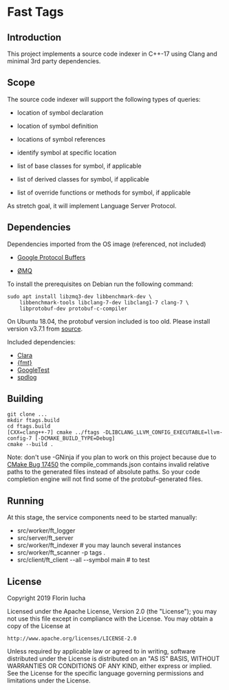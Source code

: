 Fast Tags
=========

Introduction
------------

This project implements a source code indexer in C++-17 using Clang and
minimal 3rd party dependencies.


Scope
-----

The source code indexer will support the following types of queries:

   * location of symbol declaration

   * location of symbol definition

   * locations of symbol references

   * identify symbol at specific location

   * list of base classes for symbol, if applicable

   * list of derived classes for symbol, if applicable

   * list of override functions or methods for symbol, if applicable

As stretch goal, it will implement Language Server Protocol.


Dependencies
------------

Dependencies imported from the OS image (referenced, not included)

   * [Google Protocol Buffers](https://developers.google.com/protocol-buffers/)

   * [ØMQ](http://zeromq.org/)

To install the prerequisites on Debian run the following command:

    sudo apt install libzmq3-dev libbenchmark-dev \
        libbenchmark-tools libclang-7-dev libclang1-7 clang-7 \
        libprotobuf-dev protobuf-c-compiler

On Ubuntu 18.04, the protobuf version included is too old. Please install
version v3.7.1 from [source](https://github.com/protocolbuffers/protobuf).

Included dependencies:

   * [Clara](https://github.com/catchorg/Clara)
   * [{fmt}](https://github.com/fmtlib/fmt)
   * [GoogleTest](https://github.com/google/googletest)
   * [spdlog](https://github.com/gabime/spdlog)


Building
--------

    git clone ...
    mkdir ftags.build
    cd ftags.build
    [CXX=clang++-7] cmake ../ftags -DLIBCLANG_LLVM_CONFIG_EXECUTABLE=llvm-config-7 [-DCMAKE_BUILD_TYPE=Debug]
    cmake --build .

Note: don't use -GNinja if you plan to work on this project because due to
[CMake Bug  17450](https://gitlab.kitware.com/cmake/cmake/issues/17450) the
compile\_commands.json contains invalid relative paths to the generated files
instead of absolute paths. So your code completion engine will not find some
of the protobuf-generated files.


Running
-------

At this stage, the service components need to be started manually:

* src/worker/ft\_logger
* src/server/ft\_server
* src/worker/ft\_indexer # you may launch several instances
* src/worker/ft\_scanner -p tags .
* src/client/ft\_client --all --symbol main      # to test


License
-------

Copyright 2019 Florin Iucha

Licensed under the Apache License, Version 2.0 (the "License");
you may not use this file except in compliance with the License.
You may obtain a copy of the License at

    http://www.apache.org/licenses/LICENSE-2.0

Unless required by applicable law or agreed to in writing, software
distributed under the License is distributed on an "AS IS" BASIS,
WITHOUT WARRANTIES OR CONDITIONS OF ANY KIND, either express or implied.
See the License for the specific language governing permissions and
limitations under the License.
